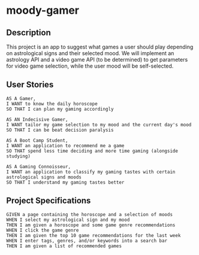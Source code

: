 # moody-gamer

## Description

This project is an app to suggest what games a user should play depending on astrological signs and their selected mood. We will implement an astrology API and a video game API (to be determined) to get parameters for video game selection, while the user mood will be self-selected. 

## User Stories

    AS A Gamer,
    I WANT to know the daily horoscope
    SO THAT I can plan my gaming accordingly

    AS AN Indecisive Gamer,
    I WANT tailor my game selection to my mood and the current day's mood
    SO THAT I can be beat decision paralysis

    AS A Boot Camp Student,
    I WANT an application to recommend me a game
    SO THAT spend less time deciding and more time gaming (alongside studying)

    AS A Gaming Connoisseur,
    I WANT an application to classify my gaming tastes with certain astrological signs and moods
    SO THAT I understand my gaming tastes better

## Project Specifications

    GIVEN a page containing the horoscope and a selection of moods
    WHEN I select my astrological sign and my mood
    THEN I am given a horoscope and some game genre recommendations
    WHEN I click the game genre
    THEN I am given the top 10 game recommendations for the last week
    WHEN I enter tags, genres, and/or keywords into a search bar
    THEN I am given a list of recommended games